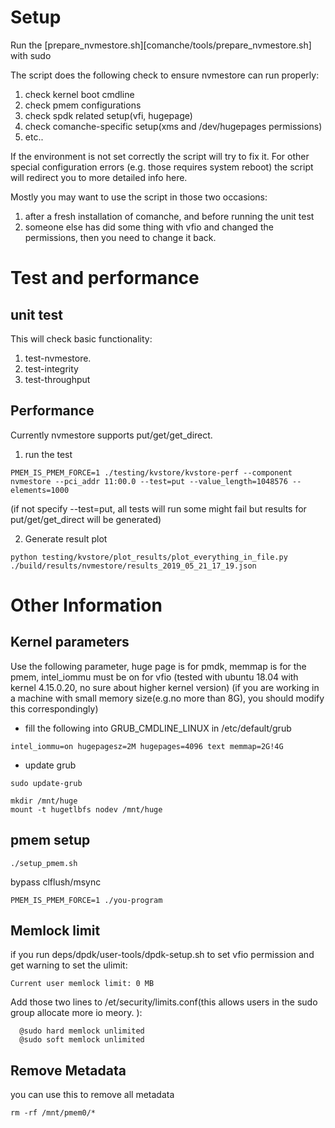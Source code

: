 Setup
=================

Run the [prepare_nvmestore.sh][comanche/tools/prepare_nvmestore.sh] with sudo

The script does the following check to ensure nvmestore can run properly:
1. check kernel boot cmdline
2. check pmem configurations
3. check spdk related setup(vfi, hugepage)
4. check comanche-specific setup(xms and /dev/hugepages permissions)
5. etc..

If the environment is not set correctly the script will try to fix it. For other special configuration errors (e.g. those requires system reboot) the script will redirect you to more detailed info here.

Mostly you may want to use the script in those two occasions:
1. after a fresh installation of comanche, and before running the unit test
2. someone else has did some thing with vfio and changed the permissions, then you need to change it back.

Test and performance
=====================

unit test
--------------

This will check basic functionality:
1. test-nvmestore.
2. test-integrity
3. test-throughput

Performance
-----------

Currently nvmestore supports put/get/get_direct.

1. run the test
```
PMEM_IS_PMEM_FORCE=1 ./testing/kvstore/kvstore-perf --component nvmestore --pci_addr 11:00.0 --test=put --value_length=1048576 --elements=1000
```
(if not specify --test=put, all tests will run some might fail but results for put/get/get_direct will be generated)

2. Generate result plot
```
python testing/kvstore/plot_results/plot_everything_in_file.py ./build/results/nvmestore/results_2019_05_21_17_19.json
```

Other Information
==================

Kernel parameters
-----------------

Use the following parameter, huge page is for pmdk, memmap is for the pmem, intel_iommu must be on for vfio (tested with ubuntu 18.04 with kernel 4.15.0.20, no sure about higher kernel version)
(if you are working in a machine with small memory size(e.g.no more than 8G), you should modify this correspondingly)

* fill the following into GRUB_CMDLINE_LINUX in /etc/default/grub
``` 
intel_iommu=on hugepagesz=2M hugepages=4096 text memmap=2G!4G
```

* update grub
```
sudo update-grub
```

```
mkdir /mnt/huge
mount -t hugetlbfs nodev /mnt/huge

```

pmem setup
----------

```
./setup_pmem.sh
```

bypass clflush/msync
```
PMEM_IS_PMEM_FORCE=1 ./you-program
```

Memlock limit
---------------

if you run deps/dpdk/user-tools/dpdk-setup.sh to set vfio permission and get  warning to set the ulimit:
```
Current user memlock limit: 0 MB
```

Add those two lines to /et/security/limits.conf(this allows users in the sudo group allocate more io meory. ):
```  
  @sudo hard memlock unlimited 
  @sudo soft memlock unlimited
```

Remove Metadata
-----------------

you can use this to remove all metadata
```
rm -rf /mnt/pmem0/* 
```
